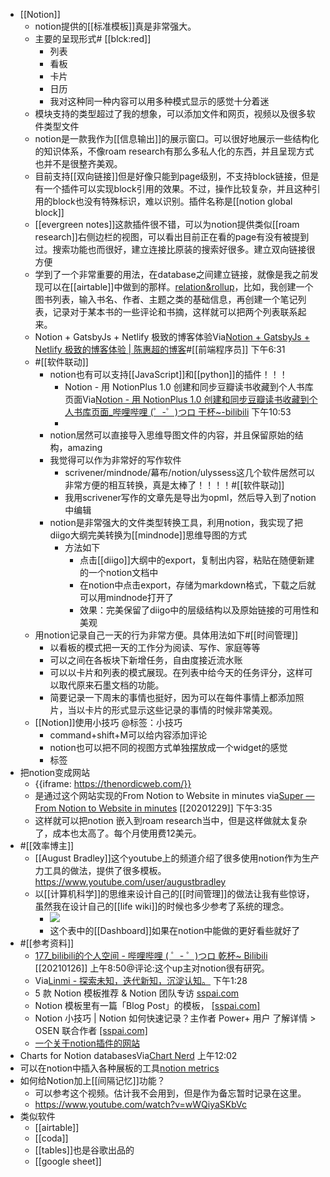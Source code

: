 - [[Notion]]
    - notion提供的[[标准模板]]真是非常强大。
    - 主要的呈现形式# [[blck:red]]
        - 列表
        - 看板
        - 卡片
        - 日历
        - 我对这种同一种内容可以用多种模式显示的感觉十分着迷
    - 模块支持的类型超过了我的想象，可以添加文件和网页，视频以及很多软件类型文件
    - notion是一款我作为[[信息输出]]的展示窗口。可以很好地展示一些结构化的知识体系，不像roam research有那么多私人化的东西，并且呈现方式也并不是很整齐美观。
    - 目前支持[[双向链接]]但是好像只能到page级别，不支持block链接，但是有一个插件可以实现block引用的效果。不过，操作比较复杂，并且这种引用的block也没有特殊标识，难以识别。插件名称是[[notion global block]]
    - [[evergreen notes]]这款插件很不错，可以为notion提供类似[[roam research]]右侧边栏的视图，可以看出目前正在看的page有没有被提到过。搜索功能也而很好，建立连接比原装的搜索好很多。建立双向链接很方便
    - 学到了一个非常重要的用法，在database之间建立链接，就像是我之前发现可以在[[airtable]]中做到的那样。[relation&rollup](https://www.notion.so/Relations-rollups-fd56bfc6a3f0471a9f0cc3110ff19a79)，比如，我创建一个图书列表，输入书名、作者、主题之类的基础信息，再创建一个笔记列表，记录对于某本书的一些评论和书摘，这样就可以把两个列表联系起来。
    - Notion + GatsbyJs + Netlify 极致的博客体验Via[Notion + GatsbyJs + Netlify 极致的博客体验 | 陈惠超的博客](https://chenhuichao.com/c32f80ee1ca84d45aaf63ee170e3c267)#[[前端程序员]] 下午6:31
    - #[[软件联动]]
        - notion也有可以支持[[JavaScript]]和[[python]]的插件！！！
            - Notion - 用 NotionPlus 1.0 创建和同步豆瓣读书收藏到个人书库页面Via[Notion - 用 NotionPlus 1.0 创建和同步豆瓣读书收藏到个人书库页面_哔哩哔哩 (゜-゜)つロ 干杯~-bilibili](https://www.bilibili.com/video/av90931560/?spm_id_from=trigger_reload) 下午10:53
            - 
        - notion居然可以直接导入思维导图文件的内容，并且保留原始的结构，amazing
        - 我觉得可以作为非常好的写作软件
            - scrivener/mindnode/幕布/notion/ulyssess这几个软件居然可以非常方便的相互转换，真是太棒了！！！！#[[软件联动]]
            - 我用scrivener写作的文章先是导出为opml，然后导入到了notion中编辑
        - notion是非常强大的文件类型转换工具，利用notion，我实现了把diigo大纲完美转换为[[mindnode]]思维导图的方式
            - 方法如下
                - 点击[[diigo]]大纲中的export，复制出内容，粘贴在随便新建的一个notion文档中
                - 在notion中点击export，存储为markdown格式，下载之后就可以用mindnode打开了
                - 效果：完美保留了diigo中的层级结构以及原始链接的可用性和美观
    - 用notion记录自己一天的行为非常方便。具体用法如下#[[时间管理]]
        - 以看板的模式把一天的工作分为阅读、写作、家庭等等
        - 可以之间在各板块下新增任务，自由度接近流水账
        - 可以以卡片和列表的模式展现。在列表中给今天的任务评分，这样可以取代原来石墨文档的功能。
        - 简要记录一下周末的事情也挺好，因为可以在每件事情上都添加照片，当以卡片的形式显示这些记录的事情的时候非常美观。
    - [[Notion]]使用小技巧 @标签：小技巧
        - command+shift+M可以给内容添加评论
        - notion也可以把不同的视图方式单独摆放成一个widget的感觉
        - 标签
- 把notion变成网站
    - {{iframe: https://thenordicweb.com/}}
    - 是通过这个网站实现的From Notion to Website in minutes
via[Super — From Notion to Website in minutes](https://super.so/)
[[20201229]] 下午3:35
    - 这样就可以把notion 嵌入到roam research当中，但是这样做就太复杂了，成本也太高了。每个月使用费12美元。
- #[[效率博主]]
    - [[August Bradley]]这个youtube上的频道介绍了很多使用notion作为生产力工具的做法，提供了很多模板。https://www.youtube.com/user/augustbradley
    - 以[[计算机科学]]的思维来设计自己的[[时间管理]]的做法让我有些惊讶，虽然我在设计自己的[[life wiki]]的时候也多少参考了系统的理念。
        - ![](https://firebasestorage.googleapis.com/v0/b/firescript-577a2.appspot.com/o/imgs%2Fapp%2Fxinyiheng%2FJG5HaQAK36.png?alt=media&token=2feb9a31-53d0-40e8-a250-d0f7772003b8)
        - 这个表中的[[Dashboard]]如果在notion中能做的更好看些就好了
- #[[参考资料]]
    - [177_bilibili的个人空间 - 哔哩哔哩 ( ゜- ゜)つロ 乾杯~ Bilibili](https://space.bilibili.com/152842171?spm_id_from=333.788.b_765f7570696e666f.2) [[20210126]] 上午8:50@评论:这个up主对notion很有研究。
    - Via[Linmi - 探索未知，迭代新知，沉淀认知。](https://linmi.cc/) 下午1:28
    - 5 款 Notion 模板推荐 & Notion 团队专访 [sspai.com](https://sspai.com/post/57092)
    - Notion 模板里有一篇「Blog Post」的模板， [[sspai.com]](https://sspai.com/post/57110)
    - Notion 小技巧 | Notion 如何快速记录？主作者 Power+ 用户 了解详情 > OSEN 联合作者 [[sspai.com]](https://sspai.com/post/57340)
    - [一个关于notion插件的网站](https://radreads.co/notion-integrations/)
- Charts for Notion databasesVia[Chart Nerd](https://chart-nerd.now.sh/) 上午12:02
- 可以在notion中插入各种展板的工具[notion metrics](https://notionmetrics.com/)
- 如何给Notion加上[[间隔记忆]]功能？
    - 可以参考这个视频。估计我不会用到，但是作为备忘暂时记录在这里。
    - https://www.youtube.com/watch?v=wWQiyaSKbVc
- 类似软件
    - [[airtable]]
    - [[coda]]
    - [[tables]]也是谷歌出品的
    - [[google sheet]]

